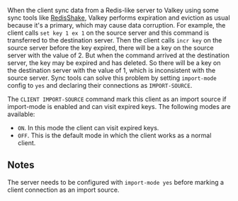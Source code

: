 When the client sync data from a Redis-like server to Valkey using some sync tools like [RedisShake](https://github.com/tair-opensource/RedisShake), Valkey performs expiration and eviction as usual because it's a primary, which may cause data corruption. For example, the client calls `set key 1 ex 1` on the source server and this command is transferred to the destination server. Then the client calls `incr key` on the source server before the key expired, there will be a key on the source server with the value of 2. But when the command arrived at the destination server, the key may be expired and has deleted. So there will be a key on the destination server with the value of 1, which is inconsistent with the source server. Sync tools can solve this problem by setting `import-mode` config to `yes` and declaring their connections as `IMPORT-SOURCE`.

The `CLIENT IMPORT-SOURCE` command mark this client as an import source if import-mode is enabled and can visit expired keys. The following modes are available:

* `ON`. In this mode the client can visit expired keys.
* `OFF`. This is the default mode in which the client works as a normal client.

## Notes

The server needs to be configured with `import-mode yes` before marking a client connection as an import source.
